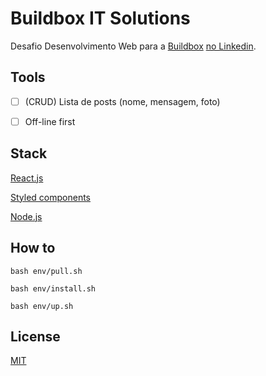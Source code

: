 #  Buildbox IT Solutions

Desafio Desenvolvimento Web para a [Buildbox](https://buildbox.com.br/) [no Linkedin](https://www.linkedin.com/jobs/view/3332381870).

## Tools

- [ ] (CRUD) Lista de posts (nome, mensagem, foto)

- [ ] Off-line first

## Stack

[React.js](https://reactjs.org/)

[Styled components](https://www.npmjs.com/package/styled-components)

[Node.js](https://nodejs.org/en/)

## How to

```
bash env/pull.sh

bash env/install.sh

bash env/up.sh
```

## License

[MIT](./LICENSE)
